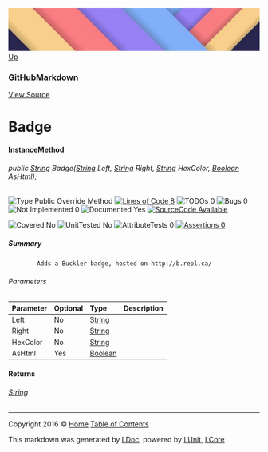 ![](../Content/LDoc-banner-small.png "")
[Up](GitHubMarkdown.md)

### GitHubMarkdown
[View Source](../Markdown/GitHubMarkdown.cs)

# Badge

#### InstanceMethod

###### public [String](https://msdn.microsoft.com/en-us/library/system.string.aspx) Badge([String](https://msdn.microsoft.com/en-us/library/system.string.aspx) Left, [String](https://msdn.microsoft.com/en-us/library/system.string.aspx) Right, [String](https://msdn.microsoft.com/en-us/library/system.string.aspx) HexColor, [Boolean](https://msdn.microsoft.com/en-us/library/system.boolean.aspx) AsHtml);

![Type Public  Override Method](http://b.repl.ca/v1/Type-Public%20%20Override%20Method-blue.png "") [![Lines of Code 8](http://b.repl.ca/v1/Lines%20of%20Code-8-blue.png "")](../Markdown/GitHubMarkdown.cs#L533) ![TODOs 0](http://b.repl.ca/v1/TODOs-0-green.png "") ![Bugs 0](http://b.repl.ca/v1/Bugs-0-green.png "") ![Not Implemented 0](http://b.repl.ca/v1/Not%20Implemented-0-green.png "") ![Documented Yes](http://b.repl.ca/v1/Documented-Yes-brightgreen.png "") [![SourceCode Available](http://b.repl.ca/v1/SourceCode-Available-brightgreen.png "")](../Markdown/GitHubMarkdown.cs#L533)

![Covered No](http://b.repl.ca/v1/Covered-No-red.png "") ![UnitTested No](http://b.repl.ca/v1/UnitTested-No-lightgrey.png "") ![AttributeTests 0](http://b.repl.ca/v1/AttributeTests-0-lightgrey.png "") [![Assertions 0](http://b.repl.ca/v1/Assertions-0-lightgrey.png "")](../Markdown/GitHubMarkdown.cs)

##### Summary

            Adds a Buckler badge, hosted on http://b.repl.ca/
            

###### Parameters

Parameter | Optional | Type | Description
:---  | :---  | :---  | :--- 
Left | No | [String](https://msdn.microsoft.com/en-us/library/system.string.aspx) | 
Right | No | [String](https://msdn.microsoft.com/en-us/library/system.string.aspx) | 
HexColor | No | [String](https://msdn.microsoft.com/en-us/library/system.string.aspx) | 
AsHtml | Yes | [Boolean](https://msdn.microsoft.com/en-us/library/system.boolean.aspx) | 


#### Returns

###### [String](https://msdn.microsoft.com/en-us/library/system.string.aspx)



---

Copyright 2016 &copy; [Home](../../README.md) [Table of Contents](../../TableOfContents.md)

This markdown was generated by [LDoc](https://github.com/CodeSingularity/LDoc), powered by [LUnit](https://github.com/CodeSingularity/LUnit), [LCore](https://github.com/CodeSingularity/LCore)

